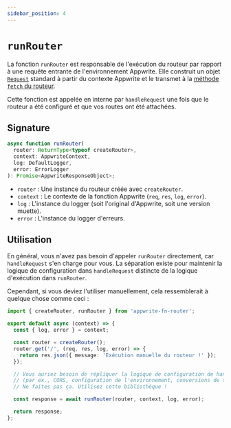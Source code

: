 ```yaml
---
sidebar_position: 4
---
```


# `runRouter`

La fonction `runRouter` est responsable de l'exécution du routeur par rapport à une requête entrante de l'environnement Appwrite. Elle construit un objet [`Request`](https://developer.mozilla.org/en-US/docs/Web/API/Request) standard à partir du contexte Appwrite et le transmet à la [méthode `fetch` du routeur](https://itty.dev/itty-router/concepts#whatever-you-pass-to-router-fetch-goes-to-the-handlers).

Cette fonction est appelée en interne par `handleRequest` une fois que le routeur a été configuré et que vos routes ont été attachées.

## Signature

```typescript
async function runRouter(
  router: ReturnType<typeof createRouter>,
  context: AppwriteContext,
  log: DefaultLogger,
  error: ErrorLogger
): Promise<AppwriteResponseObject>;
```

- `router` : Une instance du routeur créée avec `createRouter`.
- `context` : Le contexte de la fonction Appwrite (`req`, `res`, `log`, `error`).
- `log` : L'instance du logger (soit l'original d'Appwrite, soit une version muette).
- `error` : L'instance du logger d'erreurs.

## Utilisation

En général, vous n'avez pas besoin d'appeler `runRouter` directement, car `handleRequest` s'en charge pour vous. La séparation existe pour maintenir la logique de configuration dans `handleRequest` distincte de la logique d'exécution dans `runRouter`.

Cependant, si vous deviez l'utiliser manuellement, cela ressemblerait à quelque chose comme ceci :

```typescript
import { createRouter, runRouter } from 'appwrite-fn-router';

export default async (context) => {
  const { log, error } = context;

  const router = createRouter();
  router.get('/', (req, res, log, error) => {
    return res.json({ message: 'Exécution manuelle du routeur !' });
  });

  // Vous auriez besoin de répliquer la logique de configuration de handleRequest ici
  // (par ex., CORS, configuration de l'environnement, conversions de types, etc.)
  // Ne faites pas ça. Utilisez cette bibliothèque !

  const response = await runRouter(router, context, log, error);

  return response;
};
```
